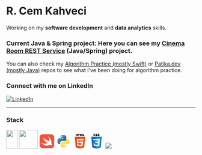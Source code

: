 
    
<h1><strong>R. Cem Kahveci</strong></h1>
<p>Working on my <strong>software development</strong> and <strong>data analytics</strong> skills.</p>


<h3>Current Java & Spring project: Here you can see my <a href="https://github.com/khvci/cinemaRoomRestService" target="_blank">Cinema Room REST Service</a> (Java/Spring) project.</p></h3>


<p>You can also check my
 <a href="https://github.com/khvci/algorithm_practice" target="_blank">Algorithm Practice (mostly Swift)</a> or <a href="https://github.com/khvci/patika.dev" target="_blank">Patika.dev (mostly Java)</a> repos to see what I've been doing for algorithm practice.


<h3 align="left">Connect with me on LinkedIn</h3>
<p align="left">
<a href="https://www.linkedin.com/in/kahveci" target="_blank">
        <img alt="LinkedIn" src="https://upload.wikimedia.org/wikipedia/commons/thumb/c/ca/LinkedIn_logo_initials.png/768px-LinkedIn_logo_initials.png"
        width=50 height=50></a>
</p>


<hr>

<h3 align="left">Stack</h3>

<p>
    
<img src="https://www.logolynx.com/images/logolynx/40/4070ab2cfaaaa20f057a719f1805d853.png" width="30" height="50" style="max-width: 100%;">
    
<img src="https://intellitech.pro/wp-content/uploads/2019/01/ff-min.png" width="50" height="50" style="max-width: 100%;">

<img src="https://raw.githubusercontent.com/devicons/devicon/master/icons/swift/swift-original.svg" width="40" height="40" style="max-width: 100%;">

<img src="https://raw.githubusercontent.com/devicons/devicon/master/icons/python/python-original.svg" width="40" height="40" style="max-width: 100%;">
  
<img src="https://raw.githubusercontent.com/devicons/devicon/master/icons/html5/html5-original-wordmark.svg" width="40" height="40" style="max-width: 100%;">
  
<img src="https://raw.githubusercontent.com/devicons/devicon/master/icons/css3/css3-original-wordmark.svg" width="40" height="40" style="max-width: 100%;">

<img src="https://cdn.analyticsvidhya.com/wp-content/uploads/2020/06/sql-logo.png" height="40" style="max-width: 100%;">

</p>
 
